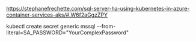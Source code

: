 https://stephanefrechette.com/sql-server-ha-using-kubernetes-in-azure-container-services-aks/#.W6f2aGgzZPY

kubectl create secret generic mssql --from-literal=SA_PASSWORD="YourComplexPassword"